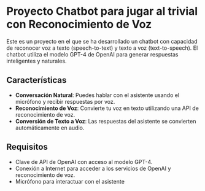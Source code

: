 # Proyecto Chatbot para jugar al trivial con Reconocimiento de Voz

Este es un proyecto en el que se ha desarrollado un chatbot con capacidad de reconocer voz a texto (speech-to-text) y texto a voz (text-to-speech). El chatbot utiliza el modelo GPT-4 de OpenAI para generar respuestas inteligentes y naturales.

## Características

- **Conversación Natural**: Puedes hablar con el asistente usando el micrófono y recibir respuestas por voz.
- **Reconocimiento de Voz**: Convierte tu voz en texto utilizando una API de reconocimiento de voz.
- **Conversión de Texto a Voz**: Las respuestas del asistente se convierten automáticamente en audio.

## Requisitos

- Clave de API de OpenAI con acceso al modelo GPT-4.
- Conexión a Internet para acceder a los servicios de OpenAI y reconocimiento de voz.
- Micrófono para interactuar con el asistente
